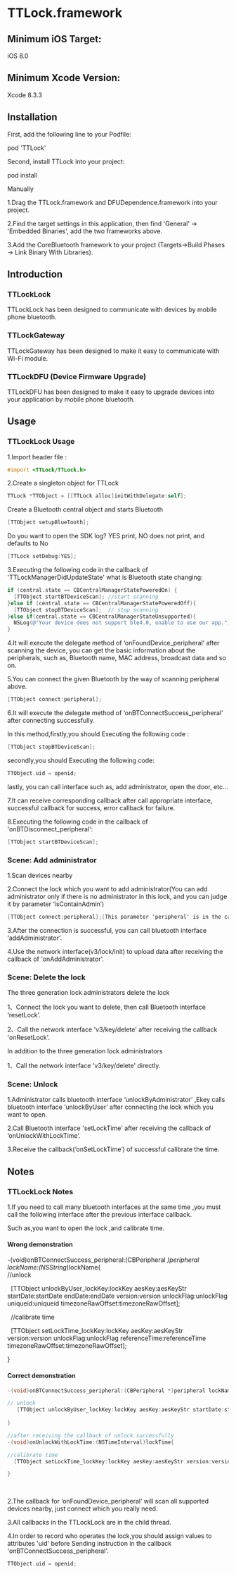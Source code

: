 # TTLock.framework


## Minimum iOS Target:
   iOS 8.0


## Minimum Xcode Version: 
   Xcode 8.3.3
   


## Installation

First, add the following line to your Podfile:

pod 'TTLock'

Second, install TTLock into your project:

pod install

Manually

1.Drag the TTLock.framework and DFUDependence.framework into your project.

2.Find the target settings in this application, then find 'General' -> 'Embedded Binaries', add the two frameworks above.

3.Add the CoreBluetooth framework to your project (Targets->Build Phases -> Link Binary With Libraries).



## Introduction

### TTLockLock
TTLockLock has been designed to communicate with devices by mobile phone bluetooth.

### TTLockGateway
TTLockGateway has been designed to make it easy to  communicate with  Wi-Fi module.

### TTLockDFU (Device Firmware Upgrade)
TTLockDFU has been designed to make it easy to upgrade devices into your application by mobile phone bluetooth.



## Usage

### TTLockLock Usage

1.Import header file :
```objective-c
#import <TTLock/TTLock.h>
```
2.Create a singleton object for TTLock
```objective-c
TTLock *TTObject = [[TTLock alloc]initWithDelegate:self];   
```
  Create a Bluetooth central object and starts Bluetooth
```objective-c  
[TTObject setupBlueTooth];  
```    
  Do you want to open the SDK log? YES print, NO does not print, and defaults to No
  ```objective-c
[TTLock setDebug:YES]; 
 ```   
3.Executing the following code in the callback of 'TTLockManagerDidUpdateState' what is Bluetooth state changing:
```objective-c
if (central.state == CBCentralManagerStatePoweredOn) {
  [TTObject startBTDeviceScan]; //start scanning
}else if (central.state == CBCentralManagerStatePoweredOff){ 
  [TTObject stopBTDeviceScan];  // stop scanning
}else if(central.state == CBCentralManagerStateUnsupported){    
  NSLog(@"Your device does not support ble4.0, unable to use our app.");   
}
```
4.It will execute the delegate method of ‘onFoundDevice_peripheral’ after scanning the device, you can get the basic information about the peripherals, such as, Bluetooth name, MAC address, broadcast data and so on.

5.You can connect the given Bluetooth by the way of scanning peripheral above.
```objective-c
[TTObject connect:peripheral];
```
6.It will execute the delegate method of ‘onBTConnectSuccess_peripheral’ after connecting successfully.
  
  In this method,firstly,you should Executing the following code :
  
```objective-c
[TTObject stopBTDeviceScan];
```

secondly,you should Executing the following code:  

``` objective-c
TTObject.uid = openid;
```
  lastly, you can call interface such as, add administrator, open the door, etc…

7.It can receive corresponding callback after call appropriate interface, successful callback for success, error callback for failure.

8.Executing the following code in the callback of 'onBTDisconnect_peripheral':
```objective-c
[TTObject startBTDeviceScan];
```

### Scene: Add administrator
1.Scan devices nearby

2.Connect the lock which you want to add administrator(You can add administrator only if there is no administrator in this lock, and you can judge it by parameter ‘isContainAdmin’)
```objective-c
[TTObject connect:peripheral];(This parameter 'peripheral' is in the callback 'onFoundDevice_peripheralWithInfoDic')
```
3.After the connection is successful, you can call bluetooth interface ‘addAdministrator’.

4.Use the network interface(v3/lock/init) to upload data after receiving the callback of 'onAddAdministrator'. 

### Scene: Delete the lock

The three generation lock administrators delete the lock

1、Connect the lock you want to delete, then call Bluetooth interface ‘resetLock’.

2、Call the network interface 'v3/key/delete' after receiving the callback 'onResetLock'.

In addition to the three generation lock administrators 

1、Call the network interface 'v3/key/delete' directly.

### Scene: Unlock

1.Administrator calls bluetooth interface ‘unlockByAdministrator’ ,Ekey calls bluetooth interface ‘unlockByUser’ after connecting the lock which you want to open.

2.Call Bluetooth interface 'setLockTime' after receiving the callback of ‘onUnlockWithLockTime’. 

3.Receive the callback(‘onSetLockTime’) of successful calibrate the time.



## Notes

### TTLockLock Notes

1.If you need to call many bluetooth interfaces at the same time ,you must call the following interface after the previous interface callback.

Such as,you want to open the lock ,and  calibrate time.  

#### Wrong demonstration

-(void)onBTConnectSuccess_peripheral:(CBPeripheral *)peripheral lockName:(NSString*)lockName{
    
    //unlock
   
    [TTObject unlockByUser_lockKey:lockKey aesKey:aesKeyStr startDate:startDate endDate:endDate version:version unlockFlag:unlockFlag uniqueid:uniqueid timezoneRawOffset:timezoneRawOffset];
   
   //calibrate time
   
    [TTObject setLockTime_lockKey:lockKey aesKey:aesKeyStr version:version unlockFlag:unlockFlag referenceTime:referenceTime timezoneRawOffset:timezoneRawOffset];

}

#### Correct demonstration
```objective-c   
-(void)onBTConnectSuccess_peripheral:(CBPeripheral *)peripheral lockName:(NSString*)lockName{

// unlock
   [TTObject unlockByUser_lockKey:lockKey aesKey:aesKeyStr startDate:startDate endDate:endDate version:version unlockFlag:unlockFlag uniqueid:uniqueid timezoneRawOffset:timezoneRawOffset];
   
}

//after receiving the callback of unlock successfully
-(void)onUnlockWithLockTime:(NSTimeInterval)lockTime{

//calibrate time
  [TTObject setLockTime_lockKey:lockKey aesKey:aesKeyStr version:version unlockFlag:unlockFlag referenceTime:referenceTime timezoneRawOffset:timezoneRawOffset];

}
 ```
  


2.The callback for ‘onFoundDevice_peripheral’ will scan all supported devices nearby, just connect which you really need.

3.All callbacks in the TTLockLock are in the child thread.

4.In order to record who operates the lock,you should assign values to attributes 'uid' before Sending instruction in the callback 'onBTConnectSuccess_peripheral'. 
```objective-c  
TTObject.uid = openid; 
 ```





